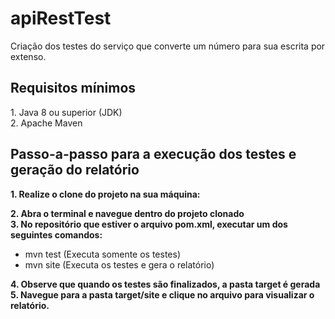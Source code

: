 # apiRestTest

<p>
  Criação dos testes do serviço que converte um número para sua escrita por extenso.
</p>


<h2> Requisitos mínimos </h2>
  1. Java 8 ou superior (JDK) <br/>
  2. Apache Maven<br/>
  
 <h2> Passo-a-passo para a execução dos testes e geração do relatório </h2>
 
**1. Realize o clone do projeto na sua máquina:** <br/>
 
**2. Abra o terminal e navegue dentro do projeto clonado** <br/>
**3. No repositório que estiver o arquivo pom.xml, executar um dos seguintes comandos:**</br>
     <ul>
          <li>mvn test (Executa somente os testes)</li>
          <li>mvn site (Executa os testes e gera o relatório)</li>
     </ul> 
**4. Observe que quando os testes são finalizados, a pasta target é gerada**</br>
**5. Navegue para a pasta target/site e clique no arquivo para visualizar o relatório.**
 

